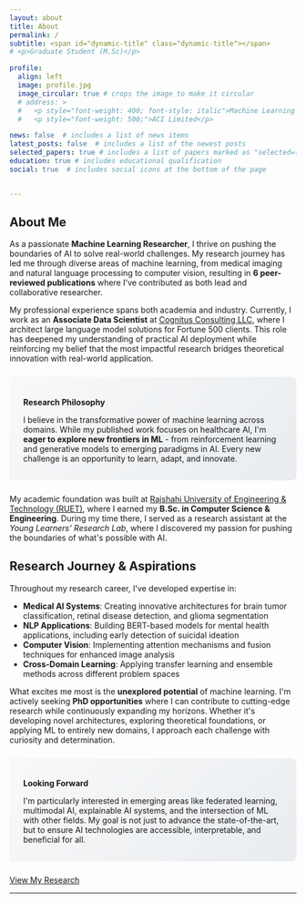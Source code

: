 ```yaml
---
layout: about
title: About
permalink: /
subtitle: <span id="dynamic-title" class="dynamic-title"></span>
# <p>Graduate Student (M.Sc)</p>

profile:
  align: left
  image: profile.jpg
  image_circular: true # crops the image to make it circular
  # address: >
  #   <p style="font-weight: 400; font-style: italic">Machine Learning Engineer</p>
  #   <p style="font-weight: 500;">ACI Limited</p>

news: false  # includes a list of news items
latest_posts: false  # includes a list of the newest posts
selected_papers: true # includes a list of papers marked as "selected={true}"
education: true # includes educational qualification
social: true  # includes social icons at the bottom of the page


---
```


<script>
document.addEventListener('DOMContentLoaded', function() {
    const titles = [
        "Data Scientist",
        "Machine Learning Engineer",
        "PhD Aspirant",
        "Machine Learning Researcher",
        "Deep Learning Enthusiast",
        "Traveller"
    ];
    
    let currentIndex = 0;
    const dynamicTitle = document.getElementById('dynamic-title');
    
    function typeWriter(text, index = 0) {
        if (index < text.length) {
            dynamicTitle.textContent = text.substring(0, index + 1);
            setTimeout(() => typeWriter(text, index + 1), 100);
        } else {
            setTimeout(() => {
                deleteText(text);
            }, 2000);
        }
    }
    
    function deleteText(text, index = text.length) {
        if (index > 0) {
            dynamicTitle.textContent = text.substring(0, index - 1);
            setTimeout(() => deleteText(text, index - 1), 50);
        } else {
            currentIndex = (currentIndex + 1) % titles.length;
            setTimeout(() => typeWriter(titles[currentIndex]), 500);
        }
    }
    
    // Start the animation
    typeWriter(titles[currentIndex]);
});
</script>

<style>
.dynamic-title {
    color: var(--global-theme-color);
    font-weight: 500;
    min-height: 1.5em;
    display: inline-block;
    position: relative;
}

.dynamic-title::after {
    content: '|';
    position: absolute;
    right: -10px;
    animation: blink 1s infinite;
    color: var(--global-theme-color);
}

@keyframes blink {
    0%, 50% { opacity: 1; }
    51%, 100% { opacity: 0; }
}

/* Add some style to the subtitle area */
.page-title .page-description {
    min-height: 2em;
}

/* Research highlight box */
.research-highlight {
    background: linear-gradient(135deg, #f8f9fa 0%, #e9ecef 100%);
    border-left: 4px solid var(--global-theme-color);
    padding: 1rem 1.5rem;
    margin: 1.5rem 0;
    border-radius: 0 8px 8px 0;
}

.research-highlight h4 {
    color: var(--global-theme-color);
    margin-bottom: 0.5rem;
}
</style>

## About Me

As a passionate **Machine Learning Researcher**, I thrive on pushing the boundaries of AI to solve real-world challenges. My research journey has led me through diverse areas of machine learning, from medical imaging and natural language processing to computer vision, resulting in **6 peer-reviewed publications** where I've contributed as both lead and collaborative researcher.

My professional experience spans both academia and industry. Currently, I work as an **Associate Data Scientist** at [Cognitus Consulting LLC](https://cognitus.com), where I architect large language model solutions for Fortune 500 clients. This role has deepened my understanding of practical AI deployment while reinforcing my belief that the most impactful research bridges theoretical innovation with real-world application.

<div class="research-highlight">
    <h4><i class="fas fa-lightbulb mr-2"></i>Research Philosophy</h4>
    <p class="mb-0">I believe in the transformative power of machine learning across domains. While my published work focuses on healthcare AI, I'm <strong>eager to explore new frontiers in ML</strong> - from reinforcement learning and generative models to emerging paradigms in AI. Every new challenge is an opportunity to learn, adapt, and innovate.</p>
</div>

My academic foundation was built at [Rajshahi University of Engineering & Technology (RUET)](https://www.ruet.ac.bd/), where I earned my **B.Sc. in Computer Science & Engineering**. During my time there, I served as a research assistant at the *Young Learners' Research Lab*, where I discovered my passion for pushing the boundaries of what's possible with AI.

## Research Journey & Aspirations

Throughout my research career, I've developed expertise in:

- **Medical AI Systems**: Creating innovative architectures for brain tumor classification, retinal disease detection, and glioma segmentation
- **NLP Applications**: Building BERT-based models for mental health applications, including early detection of suicidal ideation
- **Computer Vision**: Implementing attention mechanisms and fusion techniques for enhanced image analysis
- **Cross-Domain Learning**: Applying transfer learning and ensemble methods across different problem spaces

What excites me most is the **unexplored potential** of machine learning. I'm actively seeking **PhD opportunities** where I can contribute to cutting-edge research while continuously expanding my horizons. Whether it's developing novel architectures, exploring theoretical foundations, or applying ML to entirely new domains, I approach each challenge with curiosity and determination.

<div class="research-highlight">
    <h4><i class="fas fa-rocket mr-2"></i>Looking Forward</h4>
    <p class="mb-0">I'm particularly interested in emerging areas like federated learning, multimodal AI, explainable AI systems, and the intersection of ML with other fields. My goal is not just to advance the state-of-the-art, but to ensure AI technologies are accessible, interpretable, and beneficial for all.</p>
</div>

<div class="text-center mt-4 mb-4">
    <a href="/research/" class="btn btn-outline-primary btn-lg">
        <i class="fas fa-microscope mr-2"></i>View My Research
    </a>
</div>

---

<!-- Put your address / P.O. box / other info right below your picture. You can also disable any of these elements by editing `profile` property of the YAML header of your `_pages/about.md`. Edit `_bibliography/papers.bib` and Jekyll will render your [publications page](/al-folio/publications/) automatically.

Link to your social media connections, too. This theme is set up to use [Font Awesome icons](http://fortawesome.github.io/Font-Awesome/) and [Academicons](https://jpswalsh.github.io/academicons/), like the ones below. Add your Facebook, Twitter, LinkedIn, Google Scholar, or just disable all of them. -->

